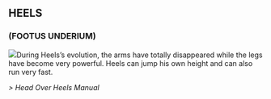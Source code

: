 ## HEELS 
### (FOOTUS UNDERIUM)

![](texture-heels.walking.towards.2?float-right)During Heels’s evolution, the arms have totally disappeared while the legs have
become very powerful. Heels can jump his own height and can also run very fast.        

*> Head Over Heels Manual*